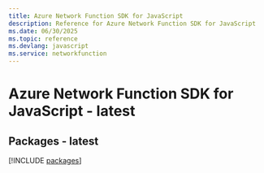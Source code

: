 ```yaml
---
title: Azure Network Function SDK for JavaScript
description: Reference for Azure Network Function SDK for JavaScript
ms.date: 06/30/2025
ms.topic: reference
ms.devlang: javascript
ms.service: networkfunction
---
```

# Azure Network Function SDK for JavaScript - latest
## Packages - latest
[!INCLUDE [packages](network-function-index.md)]